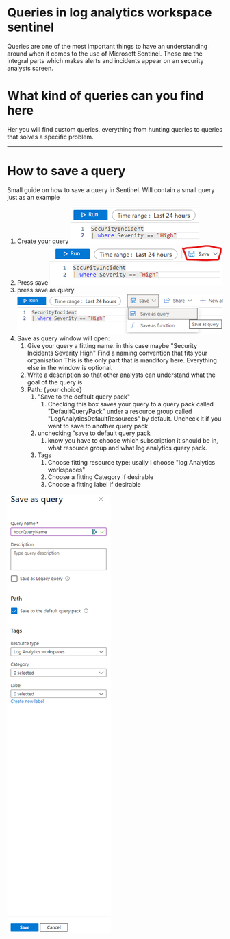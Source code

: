 # Queries in log analytics workspace sentinel 
Queries are one of the most important things to have an understanding around when it comes to the use of Microsoft Sentinel. These are the integral parts which makes alerts and incidents appear on an security analysts screen. 

# What kind of queries can you find here

Her you will find custom queries, everything from hunting queries to queries that solves a specific problem. 

---

# How to save a query
Small guide on how to save a query in Sentinel. Will contain a small query just as an example 

1. Create your query
    ![](images/image_query.png)
2. Press save 
    ![Alt text](images/image_saveQuery.png)
3. press save as query
    ![Alt text](images/image_asQuery.png)
4. Save as query window will open: 
   1. Give your query a fitting name. in this case maybe "Security Incidents Severity High" Find a naming convention that fits your organisation
   This is the only part that is manditory here. Everything else in the window is optional. 
   2. Write a description so that other analysts can understand what the goal of the query is 
   3. Path: {your choice}
      1. "Save to the default query pack" 
         1. Checking this box saves your query to a query pack called "DefaultQueryPack" under a resource group called "LogAnalyticsDefaultResources" by default. Uncheck it if you want to save to another query pack.
      2. unchecking "save to default query pack 
         1. know you have to choose which subscription it should be in, what resource group and what log analytics query pack. 
      3. Tags
         1. Choose fitting resource type: usally I choose "log Analytics workspaces"
         2. Choose a fitting Category if desirable
         3. Choose a fitting label if desirable

![Alt text](images/image_saveQueryWindow.png)